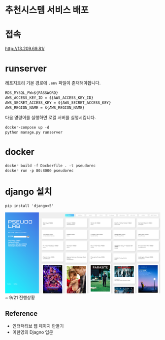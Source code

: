 # 추천시스템 서비스 배포

# 접속
http://13.209.69.81/

# runserver
레포지토리 기본 경로에 ```.env``` 파일이 존재해야합니다. 
```
RDS_MYSQL_PW=${PASSWORD}
AWS_ACCESS_KEY_ID = ${AWS_ACCESS_KEY_ID} 
AWS_SECRET_ACCESS_KEY = ${AWS_SECRET_ACCESS_KEY} 
AWS_REGION_NAME = ${AWS_REGION_NAME} 
```
다음 명령어를 실행하면 로컬 서버를 실행시킵니다.
```shell
docker-compose up -d
python manage.py runserver
```
# docker
```
docker build -f Dockerfile . -t pseudorec
docker run -p 80:8000 pseudorec
```

# django 설치
```
pip install 'django<5'
```

![img.png](readme_file/img_1.png)
~ 9/21 진행상황 


## Reference
- 인터랙티브 웹 페이지 만들기
- 이한영의 Djagno 입문

